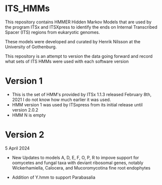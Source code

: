 # ITS_HMMs

This repository contains HMMER Hidden Markov Models that are used by the program ITSx and ITSXpress to identify the ends on Internal Transcribed Spacer (ITS) regions from eukaryotic genomes.

These models were developed and curated by Henrik Nilsson at the University of Gothenburg.

This repository is an attempt to version the data going forward and record what sets of ITS HMMs were used with each software version

# Version 1

* This is the set of HMM's provided by ITSx 1.1.3 released February 8th, 2021  I do not know how much earlier it was used.
* HMM version 1 was used by ITSxpress from its initial release until version 2.0.2
* HMM N is empty

# Version 2

5 April 2024  

* New Updates to models A, D, E, F, O, P, R  to impove support for oomycetes and fungal taxa with deviant ribosomal genes, notably Wickerhamiella, Calocera, and Mucoromycotina fine root endophytes

* Addition of Y.hmm to support  Parabasalia
